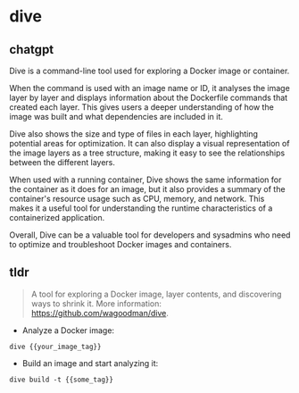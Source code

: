 # dive 
## chatgpt 
Dive is a command-line tool used for exploring a Docker image or container. 

When the command is used with an image name or ID, it analyses the image layer by layer and displays information about the Dockerfile commands that created each layer. This gives users a deeper understanding of how the image was built and what dependencies are included in it. 

Dive also shows the size and type of files in each layer, highlighting potential areas for optimization. It can also display a visual representation of the image layers as a tree structure, making it easy to see the relationships between the different layers. 

When used with a running container, Dive shows the same information for the container as it does for an image, but it also provides a summary of the container's resource usage such as CPU, memory, and network. This makes it a useful tool for understanding the runtime characteristics of a containerized application. 

Overall, Dive can be a valuable tool for developers and sysadmins who need to optimize and troubleshoot Docker images and containers. 

## tldr 
 
> A tool for exploring a Docker image, layer contents, and discovering ways to shrink it.
> More information: <https://github.com/wagoodman/dive>.

- Analyze a Docker image:

`dive {{your_image_tag}}`

- Build an image and start analyzing it:

`dive build -t {{some_tag}}`
